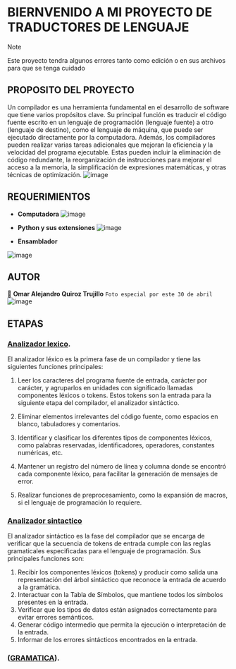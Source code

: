 # BIERNVENIDO A MI PROYECTO DE TRADUCTORES DE LENGUAJE
> [!NOTE]
> Este proyecto tendra algunos errores tanto como edición o en sus archivos para que se tenga cuidado

## PROPOSITO DEL PROYECTO
Un compilador es una herramienta fundamental en el desarrollo de software que tiene varios propósitos clave. Su principal función es traducir el código fuente escrito en un lenguaje de programación (lenguaje fuente) a otro (lenguaje de destino), como el lenguaje de máquina, que puede ser ejecutado directamente por la computadora. 
Además, los compiladores pueden realizar varias tareas adicionales que mejoran la eficiencia y la velocidad del programa ejecutable. Estas pueden incluir la eliminación de código redundante, la reorganización de instrucciones para mejorar el acceso a la memoria, la simplificación de expresiones matemáticas, y otras técnicas de optimización.
![image](https://github.com/TortaAhogada02/Traductores-de-lenguaje/assets/102304790/7808a8e6-9d93-4b20-9e3a-3087a8defec6)

## REQUERIMIENTOS
* **Computadora**
![image](https://github.com/TortaAhogada02/Traductores-de-lenguaje/assets/102304790/146c70d6-4028-40c2-a7ce-859d83170194)

* **Python y sus extensiones**
![image](https://github.com/TortaAhogada02/Traductores-de-lenguaje/assets/102304790/12dc9848-7a48-4c2e-ac61-af7281024d52)

* **Ensamblador**
  
![image](https://github.com/TortaAhogada02/Traductores-de-lenguaje/assets/102304790/1519cec1-7183-4a06-b59d-c066f7ed0ea4)

## AUTOR
:cowboy_hat_face: **Omar Alejandro Quiroz Trujillo** 
`Foto especial por este 30 de abril`
![image](https://github.com/TortaAhogada02/Traductores-de-lenguaje/assets/102304790/9a6da839-f36a-46d0-a626-677e6d561ff6)

## ETAPAS
### [Analizador lexico](https://github.com/TortaAhogada02/Traductores-de-lenguaje/tree/ANALIZADOR-LEXICO).
El analizador léxico es la primera fase de un compilador y tiene las siguientes funciones principales:

1. Leer los caracteres del programa fuente de entrada, carácter por carácter, y agruparlos en unidades con significado llamadas componentes léxicos o tokens. Estos tokens son la entrada para la siguiente etapa del compilador, el analizador sintáctico.

2. Eliminar elementos irrelevantes del código fuente, como espacios en blanco, tabuladores y comentarios.

3. Identificar y clasificar los diferentes tipos de componentes léxicos, como palabras reservadas, identificadores, operadores, constantes numéricas, etc.

4. Mantener un registro del número de línea y columna donde se encontró cada componente léxico, para facilitar la generación de mensajes de error.

5. Realizar funciones de preprocesamiento, como la expansión de macros, si el lenguaje de programación lo requiere.

### [Analizador sintactico](https://github.com/TortaAhogada02/Traductores-de-lenguaje/tree/main/MINI%20ANALIZADOR%20SINTACTICO)

El analizador sintáctico es la fase del compilador que se encarga de verificar que la secuencia de tokens de entrada cumple con las reglas gramaticales especificadas para el lenguaje de programación. Sus principales funciones son:

1. Recibir los componentes léxicos (tokens) y producir como salida una representación del árbol sintáctico que reconoce la entrada de acuerdo a la gramática.
2. Interactuar con la Tabla de Símbolos, que mantiene todos los símbolos presentes en la entrada.
3. Verificar que los tipos de datos están asignados correctamente para evitar errores semánticos.
4. Generar código intermedio que permita la ejecución o interpretación de la entrada.
5. Informar de los errores sintácticos encontrados en la entrada.

### ([GRAMATICA](https://github.com/TortaAhogada02/Traductores-de-lenguaje/tree/ULTIMA-PARTE/GRAMATICA%20COMPILADOR)).

